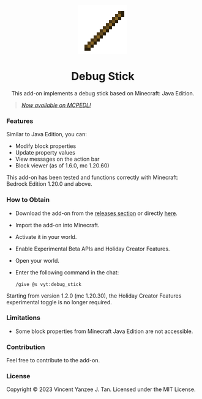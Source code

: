 <div align="center">

![icon](pack/pack_icon.png)

# Debug Stick

This add-on implements a debug stick based on Minecraft: Java Edition.

</div>

> [*Now available on MCPEDL!*](https://mcpedl.com/debug-stick/)

### Features

Similar to Java Edition, you can:

- Modify block properties
- Update property values
- View messages on the action bar
- Block viewer (as of 1.6.0, mc 1.20.60)

This add-on has been tested and functions correctly with Minecraft: Bedrock
Edition 1.20.0 and above.

### How to Obtain

- Download the add-on from the [releases section][releases] or directly [here][dl].
- Import the add-on into Minecraft.
- Activate it in your world.
- Enable Experimental Beta APIs and Holiday Creator Features.
- Open your world.
- Enter the following command in the chat:

    ```text
    /give @s vyt:debug_stick
    ```

Starting from version 1.2.0 (mc 1.20.30), the Holiday Creator Features
experimental toggle is no longer required.

### Limitations

- Some block properties from Minecraft Java Edition are not accessible.

### Contribution

Feel free to contribute to the add-on.

### License

Copyright &copy; 2023 Vincent Yanzee J. Tan. Licensed under the MIT License.

[releases]: https://github.com/vytdev/debug-stick/releases
[dl]: https://github.com/vytdev/debug-stick/releases/latest/download/debug-stick.mcpack
